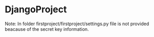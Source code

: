 # DjangoProject

Note:
In folder firstproject/firstproject/settings.py file is not provided beacause of the secret key information.
